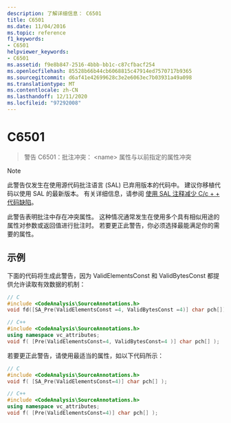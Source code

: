 ```yaml
---
description: 了解详细信息： C6501
title: C6501
ms.date: 11/04/2016
ms.topic: reference
f1_keywords:
- C6501
helpviewer_keywords:
- C6501
ms.assetid: f9e8b847-2516-4bbb-bb1c-c87cfbacf254
ms.openlocfilehash: 85528b66b44cb6068815c47914ed7570717b9365
ms.sourcegitcommit: d6af41e42699628c3e2e6063ec7b03931a49a098
ms.translationtype: MT
ms.contentlocale: zh-CN
ms.lasthandoff: 12/11/2020
ms.locfileid: "97292008"
---
```

# <a name="c6501"></a>C6501

> 警告 C6501：批注冲突： \<name> 属性与以前指定的属性冲突

> [!NOTE]
> 此警告仅发生在使用源代码批注语言 (SAL) 已弃用版本的代码中。 建议你移植代码以使用 SAL 的最新版本。 有关详细信息，请参阅 [使用 SAL 注释减少 C/c + + 代码缺陷](../code-quality/using-sal-annotations-to-reduce-c-cpp-code-defects.md)。

此警告表明批注中存在冲突属性。 这种情况通常发生在使用多个具有相似用途的属性对参数或返回值进行批注时。 若要更正此警告，你必须选择最能满足你的需要的属性。

## <a name="example"></a>示例

下面的代码将生成此警告，因为 ValidElementsConst 和 ValidBytesConst 都提供允许读取有效数据的机制：

```cpp
// C
#include <CodeAnalysis\SourceAnnotations.h>
void fd([SA_Pre(ValidElementsConst =4, ValidBytesConst =4)] char pch[]);

// C++
#include <CodeAnalysis\SourceAnnotations.h>
using namespace vc_attributes;
void f( [Pre(ValidElementsConst=4, ValidBytesConst=4 )] char pch[] );
```

若要更正此警告，请使用最适当的属性，如以下代码所示：

```cpp
// C
#include <CodeAnalysis\SourceAnnotations.h>
void f( [SA_Pre(ValidElementsConst=4)] char pch[] );

// C++
#include <CodeAnalysis\SourceAnnotations.h>
using namespace vc_attributes;
void f( [Pre(ValidElementsConst=4)] char pch[] );
```
